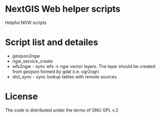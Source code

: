 # NextGIS Web helper scripts

Helpful NGW scripts

# Script list and detailes

* geojson2ngw
* ngw_service_create
* wfs2ngw - sync wfs -> ngw vector layers. The layer should be created from geojson formed by gdal (i.e. ogr2ogr)
* dict_sync - sync lookup tables with remote sources
 
# License

The code is distributed under the terms of GNU GPL v.2
